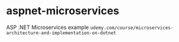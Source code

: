 # aspnet-microservices
ASP .NET Microservices example
 `udemy.com/course/microservices-architecture-and-implementation-on-dotnet`
